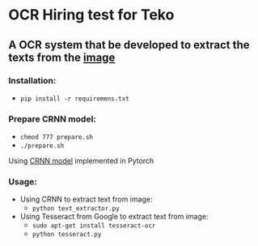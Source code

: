 # OCR Hiring test for Teko
## A OCR system that be developed to extract the texts from the [image](https://github.com/t3min4l/ocr/blob/master/20000-leagues-006.jpg)
### Installation:
- ```pip install -r requiremens.txt```
### Prepare CRNN model:
- ```chmod 777 prepare.sh```
- ```./prepare.sh```

Using [CRNN model](https://arxiv.org/pdf/1507.05717.pdf) implemented in Pytorch

### Usage:
- Using CRNN to extract text from image: 
	- ```python text_extractor.py```
- Using Tesseract from Google to extract text from image: 
	- ```sudo apt-get install tesseract-ocr```
	- ```python tesseract.py```

